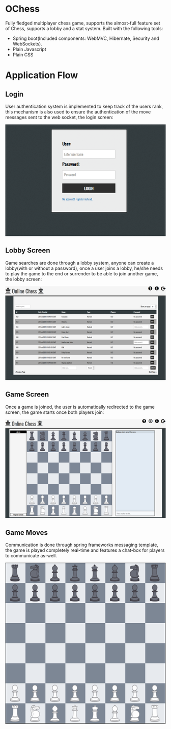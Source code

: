 # OChess

Fully fledged multiplayer chess game, supports the almost-full feature set of Chess, supports a lobby and a stat system. Built with the following tools:

- Spring boot(Included components: WebMVC, Hibernate, Security and WebSockets).
- Plain Javascript
- Plain CSS

# Application Flow

## Login

User authentication system is implemented to keep track of the users rank, this mechanism is also used to ensure the authentication of the move messages sent to the web socket, the login screen:

![Login Screen](/readme/login.png)

## Lobby Screen

Game searches are done through a lobby system, anyone can create a lobby(with or without a password), once a user joins a lobby, he/she needs to play the game to the end or surrender to be able to join another game, the lobby screen:

![Lobby Screen](/readme/lobby.png)

## Game Screen

Once a game is joined, the user is automatically redirected to the game screen, the game starts once both players join:

![In Game Screen](/readme/in_game.png)

## Game Moves

Communication is done through spring frameworks messaging template, the game is played completely real-time and features a chat-box for players to communicate as-well.

![Move](/readme/move.gif)
